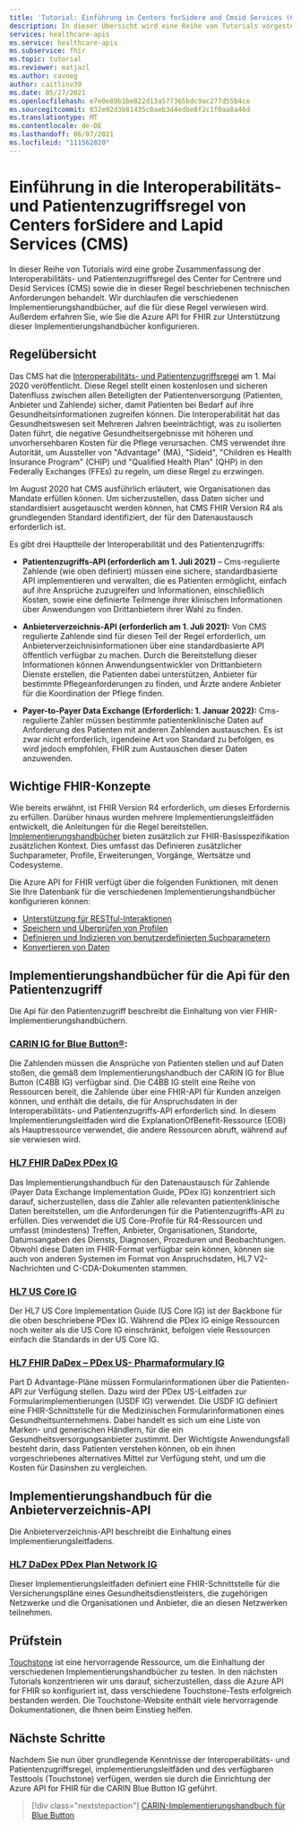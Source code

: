 ```yaml
---
title: 'Tutorial: Einführung in Centers forSidere and Cmsid Services (CMS) – Azure API for FHIR'
description: In dieser Übersicht wird eine Reihe von Tutorials vorgestellt, die sich auf die Interoperabilitäts- und Patientenzugriffsregel des Center for Bestehtre und DerId Services (CMS) beziehen.
services: healthcare-apis
ms.service: healthcare-apis
ms.subservice: fhir
ms.topic: tutorial
ms.reviewer: matjazl
ms.author: cavoeg
author: caitlinv39
ms.date: 05/27/2021
ms.openlocfilehash: e7e0e89b1be822d13a577365bdc9ac277d55b4ce
ms.sourcegitcommit: 832e92d3b81435c0aeb3d4edbe8f2c1f0aa8a46d
ms.translationtype: MT
ms.contentlocale: de-DE
ms.lasthandoff: 06/07/2021
ms.locfileid: "111562820"
---
```

# <a name="centers-for-medicare-and-medicaid-services-cms-interoperability-and-patient-access-rule-introduction"></a>Einführung in die Interoperabilitäts- und Patientenzugriffsregel von Centers forSidere and Lapid Services (CMS)

In dieser Reihe von Tutorials wird eine grobe Zusammenfassung der Interoperabilitäts- und Patientenzugriffsregel des Center for Centrere und Desid Services (CMS) sowie die in dieser Regel beschriebenen technischen Anforderungen behandelt. Wir durchlaufen die verschiedenen Implementierungshandbücher, auf die für diese Regel verwiesen wird. Außerdem erfahren Sie, wie Sie die Azure API for FHIR zur Unterstützung dieser Implementierungshandbücher konfigurieren.


## <a name="rule-overview"></a>Regelübersicht

Das CMS hat die [Interoperabilitäts- und Patientenzugriffsregel](https://www.cms.gov/Regulations-and-Guidance/Guidance/Interoperability/index) am 1. Mai 2020 veröffentlicht. Diese Regel stellt einen kostenlosen und sicheren Datenfluss zwischen allen Beteiligten der Patientenversorgung (Patienten, Anbieter und Zahlende) sicher, damit Patienten bei Bedarf auf ihre Gesundheitsinformationen zugreifen können. Die Interoperabilität hat das Gesundheitswesen seit Mehreren Jahren beeinträchtigt, was zu isolierten Daten führt, die negative Gesundheitsergebnisse mit höheren und unvorhersehbaren Kosten für die Pflege verursachen. CMS verwendet ihre Autorität, um Aussteller von "Advantage" (MA), "Sideid", "Children es Health Insurance Program" (CHIP) und "Qualified Health Plan" (QHP) in den Federally Exchanges (FFEs) zu regeln, um diese Regel zu erzwingen. 

Im August 2020 hat CMS ausführlich erläutert, wie Organisationen das Mandate erfüllen können. Um sicherzustellen, dass Daten sicher und standardisiert ausgetauscht werden können, hat CMS FHIR Version R4 als grundlegenden Standard identifiziert, der für den Datenaustausch erforderlich ist. 

Es gibt drei Hauptteile der Interoperabilität und des Patientenzugriffs:

* **Patientenzugriffs-API (erforderlich am 1. Juli 2021)** – Cms-regulierte Zahlende (wie oben definiert) müssen eine sichere, standardbasierte API implementieren und verwalten, die es Patienten ermöglicht, einfach auf ihre Ansprüche zuzugreifen und Informationen, einschließlich Kosten, sowie eine definierte Teilmenge ihrer klinischen Informationen über Anwendungen von Drittanbietern ihrer Wahl zu finden.  

* **Anbieterverzeichnis-API (erforderlich am 1. Juli 2021):** Von CMS regulierte Zahlende sind für diesen Teil der Regel erforderlich, um Anbieterverzeichnisinformationen über eine standardbasierte API öffentlich verfügbar zu machen. Durch die Bereitstellung dieser Informationen können Anwendungsentwickler von Drittanbietern Dienste erstellen, die Patienten dabei unterstützen, Anbieter für bestimmte Pflegeanforderungen zu finden, und Ärzte andere Anbieter für die Koordination der Pflege finden.  

* **Payer-to-Payer Data Exchange (Erforderlich: 1. Januar 2022):** Cms-regulierte Zahler müssen bestimmte patientenklinische Daten auf Anforderung des Patienten mit anderen Zahlenden austauschen. Es ist zwar nicht erforderlich, irgendeine Art von Standard zu befolgen, es wird jedoch empfohlen, FHIR zum Austauschen dieser Daten anzuwenden. 

## <a name="key-fhir-concepts"></a>Wichtige FHIR-Konzepte

Wie bereits erwähnt, ist FHIR Version R4 erforderlich, um dieses Erfordernis zu erfüllen. Darüber hinaus wurden mehrere Implementierungsleitfäden entwickelt, die Anleitungen für die Regel bereitstellen. [Implementierungshandbücher](https://www.hl7.org/fhir/implementationguide.html) bieten zusätzlich zur FHIR-Basisspezifikation zusätzlichen Kontext. Dies umfasst das Definieren zusätzlicher Suchparameter, Profile, Erweiterungen, Vorgänge, Wertsätze und Codesysteme.

Die Azure API for FHIR verfügt über die folgenden Funktionen, mit denen Sie Ihre Datenbank für die verschiedenen Implementierungshandbücher konfigurieren können:

* [Unterstützung für RESTful-Interaktionen](fhir-features-supported.md)
*  [Speichern und Überprüfen von Profilen](validation-against-profiles.md)
*  [Definieren und Indizieren von benutzerdefinierten Suchparametern](how-to-do-custom-search.md)
*  [Konvertieren von Daten](convert-data.md)

## <a name="patient-access-api-implementation-guides"></a>Implementierungshandbücher für die Api für den Patientenzugriff

Die Api für den Patientenzugriff beschreibt die Einhaltung von vier FHIR-Implementierungshandbüchern.

### <a name="carin-ig-for-blue-button"></a>[CARIN IG for Blue Button®](http://hl7.org/fhir/us/carin-bb/STU1/index.html):

Die Zahlenden müssen die Ansprüche von Patienten stellen und auf Daten stoßen, die gemäß dem Implementierungshandbuch der CARIN IG for Blue Button (C4BB IG) verfügbar sind. Die C4BB IG stellt eine Reihe von Ressourcen bereit, die Zahlende über eine FHIR-API für Kunden anzeigen können, und enthält die details, die für Anspruchsdaten in der Interoperabilitäts- und Patientenzugriffs-API erforderlich sind. In diesem Implementierungsleitfaden wird die ExplanationOfBenefit-Ressource (EOB) als Hauptressource verwendet, die andere Ressourcen abruft, während auf sie verwiesen wird.

### <a name="hl7-fhir-da-vinci-pdex-ig"></a>[HL7 FHIR DaDex PDex IG](http://hl7.org/fhir/us/davinci-pdex/STU1/index.html)

Das Implementierungshandbuch für den Datenaustausch für Zahlende (Payer Data Exchange Implementation Guide, PDex IG) konzentriert sich darauf, sicherzustellen, dass die Zahler alle relevanten patientenklinische Daten bereitstellen, um die Anforderungen für die Patientenzugriffs-API zu erfüllen. Dies verwendet die US Core-Profile für R4-Ressourcen und umfasst (mindestens) Treffen, Anbieter, Organisationen, Standorte, Datumsangaben des Diensts, Diagnosen, Prozeduren und Beobachtungen. Obwohl diese Daten im FHIR-Format verfügbar sein können, können sie auch von anderen Systemen im Format von Anspruchsdaten, HL7 V2-Nachrichten und C-CDA-Dokumenten stammen.

### <a name="hl7-us-core-ig"></a>[HL7 US Core IG](https://www.hl7.org/fhir/us/core/toc.html)

Der HL7 US Core Implementation Guide (US Core IG) ist der Backbone für die oben beschriebene PDex IG. Während die PDex IG einige Ressourcen noch weiter als die US Core IG einschränkt, befolgen viele Ressourcen einfach die Standards in der US Core IG.

### <a name="hl7-fhir-da-vinci---pdex-us-drug-formulary-ig"></a>[HL7 FHIR DaDex – PDex US- Pharmaformulary IG](http://hl7.org/fhir/us/Davinci-drug-formulary/index.html)

Part D Advantage-Pläne müssen Formularinformationen über die Patienten-API zur Verfügung stellen. Dazu wird der PDex US-Leitfaden zur Formularimplementierungen (USDF IG) verwendet. Die USDF IG definiert eine FHIR-Schnittstelle für die Medizinischen Formularinformationen eines Gesundheitsunternehmens. Dabei handelt es sich um eine Liste von Marken- und generischen Händlern, für die ein Gesundheitsversorgungsanbieter zustimmt. Der Wichtigste Anwendungsfall besteht darin, dass Patienten verstehen können, ob ein ihnen vorgeschriebenes alternatives Mittel zur Verfügung steht, und um die Kosten für Dasinshen zu vergleichen.

## <a name="provider-directory-api-implementation-guide"></a>Implementierungshandbuch für die Anbieterverzeichnis-API

Die Anbieterverzeichnis-API beschreibt die Einhaltung eines Implementierungsleitfadens.

### <a name="hl7-da-vinci-pdex-plan-network-ig"></a>[HL7 DaDex PDex Plan Network IG](http://build.fhir.org/ig/HL7/davinci-pdex-plan-net/)

Dieser Implementierungsleitfaden definiert eine FHIR-Schnittstelle für die Versicherungspläne eines Gesundheitsdienstleisters, die zugehörigen Netzwerke und die Organisationen und Anbieter, die an diesen Netzwerken teilnehmen.

## <a name="touchstone"></a>Prüfstein

[Touchstone](https://touchstone.aegis.net/touchstone/) ist eine hervorragende Ressource, um die Einhaltung der verschiedenen Implementierungshandbücher zu testen. In den nächsten Tutorials konzentrieren wir uns darauf, sicherzustellen, dass die Azure API for FHIR so konfiguriert ist, dass verschiedene Touchstone-Tests erfolgreich bestanden werden. Die Touchstone-Website enthält viele hervorragende Dokumentationen, die Ihnen beim Einstieg helfen.

## <a name="next-steps"></a>Nächste Schritte

Nachdem Sie nun über grundlegende Kenntnisse der Interoperabilitäts- und Patientenzugriffsregel, implementierungsleitfäden und des verfügbaren Testtools (Touchstone) verfügen, werden sie durch die Einrichtung der Azure API for FHIR für die CARIN Blue Button IG geführt. 

>[!div class="nextstepaction"]
>[CARIN-Implementierungshandbuch für Blue Button](https://build.fhir.org/ig/HL7/carin-bb/index.html)  